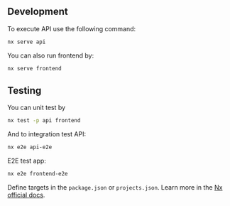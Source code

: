 ## Development

To execute API use the following command:

```sh
nx serve api
```

You can also run frontend by:

```sh
nx serve frontend
```

## Testing

You can unit test by

```sh
nx test -p api frontend
```

And to integration test API:

```sh
nx e2e api-e2e
```

E2E test app:

```sh
nx e2e frontend-e2e
```

Define targets in the `package.json` or `projects.json`. Learn more in the [Nx official docs](https://nx.dev/core-features/run-tasks).
